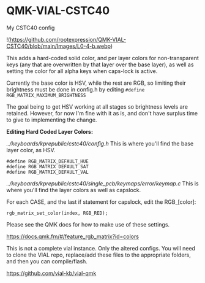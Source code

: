 
# QMK-VIAL-CSTC40
My CSTC40 config


!(https://github.com/rootexpression/QMK-VIAL-CSTC40/blob/main/Images/L0-4-b.webp)

This adds a hard-coded solid color, and per layer colors for non-transparent keys (any that are overwritten by that layer over the base layer), as well as setting the color for all alpha keys when caps-lock is active.

Currently the base color is HSV, while the rest are RGB, so limiting their brightness must be done in config.h by editing `#define RGB_MATRIX_MAXIMUM_BRIGHTNESS`

The goal being to get HSV working at all stages so brightness levels are retained.  However, for now I'm fine with it as is, and don't have surplus time to give to implementing the change.

**Editing Hard Coded Layer Colors:**

*../keyboards/kprepublic/cstc40/config.h*
This is where you'll find the base layer color, as HSV.

    #define RGB_MATRIX_DEFAULT_HUE
    #define RGB_MATRIX_DEFAULT_SAT
    #define RGB_MATRIX_DEFAULT_VAL



*../keyboards/kprepublic/cstc40/single_pcb/keymaps/error/keymap.c*
This is where you'll find the layer colors as well as capslock.

For each CASE, and the last if statement for capslock, edit the RGB_[color]:

    rgb_matrix_set_color(index, RGB_RED);
            
Please see the QMK docs for how to make use of these settings.

https://docs.qmk.fm/#/feature_rgb_matrix?id=colors


This is not a complete vial instance.  Only the altered configs.
You will need to clone the VIAL repo, replace/add these files to the appropriate folders, and then you can compile/flash.

https://github.com/vial-kb/vial-qmk
